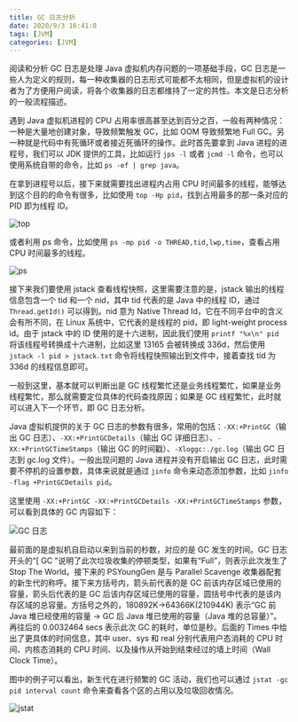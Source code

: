 ```yaml
---
title: GC 日志分析
date: 2020/9/3 16:41:0
tags: [JVM]
categories: [JVM]
---
```


阅读和分析 GC 日志是处理 Java 虚拟机内存问题的一项基础手段，GC 日志是一些人为定义的规则，每一种收集器的日志形式可能都不太相同，但是虚拟机的设计者为了方便用户阅读，将各个收集器的日志都维持了一定的共性。本文是日志分析的一般流程描述。

<!--more-->

遇到 Java 虚拟机进程的 CPU 占用率很高甚至达到百分之百，一般有两种情况：一种是大量地创建对象，导致频繁触发 GC，比如 OOM 导致频繁地 Full GC。另一种就是代码中有死循环或者接近死循环的操作。此时首先要拿到 Java 进程的进程号，我们可以 JDK 提供的工具，比如运行 `jps -l` 或者 `jcmd -l` 命令，也可以使用系统自带的命令，比如 `ps -ef | grep java`。

在拿到进程号以后，接下来就需要找出进程内占用 CPU 时间最多的线程，能够达到这个目的的命令有很多，比如使用 `top -Hp pid`，找到占用最多的那一条对应的 PID 即为线程 ID。

![top](https://cdn.jsdelivr.net/gh/nekolr/image-hosting@202009032223/2020/09/03/znY.png)

或者利用 ps 命令，比如使用 `ps -mp pid -o THREAD,tid,lwp,time`，查看占用 CPU 时间最多的线程。

![ps](https://cdn.jsdelivr.net/gh/nekolr/image-hosting@202009032223/2020/09/03/VAW.png)

接下来我们要使用 jstack 查看线程快照，这里需要注意的是，jstack 输出的线程信息包含一个 tid 和一个 nid，其中 tid 代表的是 Java 中的线程 ID，通过 `Thread.getId()` 可以得到。nid 意为 Native Thread Id，它在不同平台中的含义会有所不同，在 Linux 系统中，它代表的是线程的 pid，即 light-weight process id。由于 jstack 中的 ID 使用的是十六进制，因此我们使用 `printf "%x\n" pid` 将该线程号转换成十六进制，比如这里 13165 会被转换成 336d，然后使用 `jstack -l pid > jstack.txt` 命令将线程快照输出到文件中，接着查找 tid 为 336d 的线程信息即可。

一般到这里，基本就可以判断出是 GC 线程繁忙还是业务线程繁忙，如果是业务线程繁忙，那么就需要定位具体的代码查找原因；如果是 GC 线程繁忙，此时就可以进入下一个环节，即 GC 日志分析。

Java 虚拟机提供的关于 GC 日志的参数有很多，常用的包括：`-XX:+PrintGC`（输出 GC 日志）、`-XX:+PrintGCDetails`（输出 GC 详细日志）、`-XX:+PrintGCTimeStamps`（输出 GC 的时间戳）、`-Xloggc:./gc.log`（输出 GC 日志到 gc.log 文件）。一般出现问题的 Java 进程并没有开启输出 GC 日志，此时需要不停机的设置参数，具体来说就是通过 `jinfo` 命令来动态添加参数，比如 `jinfo -flag +PrintGCDetails pid`。

这里使用 `-XX:+PrintGC -XX:+PrintGCDetails -XX:+PrintGCTimeStamps` 参数，可以看到具体的 GC 内容如下：

![GC 日志](https://cdn.jsdelivr.net/gh/nekolr/image-hosting@202009032223/2020/09/03/AN5.png)

最前面的是虚拟机自启动以来到当前的秒数，对应的是 GC 发生的时间。GC 日志开头的“[ GC ”说明了此次垃圾收集的停顿类型，如果有“Full”，则表示此次发生了 Stop The World。接下来的 PSYoungGen 是与 Parallel Scavenge 收集器配套的新生代的称呼。接下来方括号内，箭头前代表的是 GC 前该内存区域已使用的容量，箭头后代表的是 GC 后该内存区域已使用的容量，圆括号中代表的是该内存区域的总容量。方括号之外的，180892K->64366K(210944K) 表示“GC 前 Java 堆已经使用的容量 -> GC 后 Java 堆已使用的容量（Java 堆的总容量）”。再往后的 0.0032464 secs 表示此次 GC 的耗时，单位是秒。后面的 Times 中给出了更具体的时间信息，其中 user、sys 和 real 分别代表用户态消耗的 CPU 时间、内核态消耗的 CPU 时间、以及操作从开始到结束经过的墙上时间（Wall Clock Time）。

图中的例子可以看出，新生代在进行频繁的 GC 活动，我们也可以通过 `jstat -gc pid interval count` 命令来查看各个区的占用以及垃圾回收情况。

![jstat](https://cdn.jsdelivr.net/gh/nekolr/image-hosting@202009032223/2020/09/03/1ko.png)